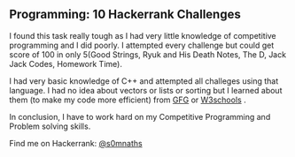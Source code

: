 ## Programming: 10 Hackerrank Challenges
I found this task really tough as I had very little knowledge of competitive programming and I did poorly. 
I attempted every challenge but could get score of 100 in only 5(Good Strings, Ryuk and His Death Notes, The D, Jack Jack Codes, Homework Time). 

I had very basic knowledge of C++ and attempted all challeges using that language. I had no idea about vectors or lists or sorting but I  learned about them (to make my code more efficient) from [GFG](https://www.geeksforgeeks.org/) or [W3schools](https://www.w3schools.com/) . 

In conclusion, I have to work hard on my Competitive Programming and Problem solving skills.

Find me on Hackerrank: [@s0mnaths](https://www.hackerrank.com/s0mnaths?hr_r=1)

